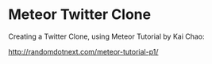 # Meteor Twitter Clone

Creating a Twitter Clone, using Meteor Tutorial by Kai Chao: 

http://randomdotnext.com/meteor-tutorial-p1/

